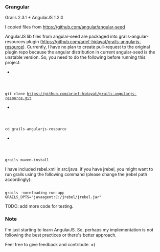 ### Grangular

Grails 2.3.1 + AngularJS 1.2.0

I copied files from https://github.com/angular/angular-seed

AngularJS lib files from angular-seed are packaged into grails-angular-resources plugin (https://github.com/arief-hidayat/grails-angularjs-resource).
Currently, I have no plan to create pull-request to the original plugin repo because the angular distribution in current angular-seed is the unstable version.
So, you need to do the following before running this project:

* <code>
git clone https://github.com/arief-hidayat/grails-angularjs-resource.git
</code>
* <code>
cd grails-angularjs-resource
</code>
* <code>
grails maven-install
</code>

I have included rebel.xml in src/java. if you have jrebel, you might want to run grails using the following command (please change the jrebel path accordingly):

<code>
grails -noreloading run-app GRAILS_OPTS="javaagent:C:/jrebel/jrebel.jar"
</code>

TODO: add more code for testing.

### Note

I'm just starting to learn AngularJS. So, perhaps my implementation is not following the best practices or there's better approach.

Feel free to give feedback and contribute. =)
